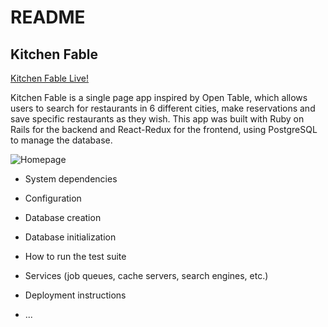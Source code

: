 # README
## Kitchen Fable

[Kitchen Fable Live!](https://kitchenfable.herokuapp.com/)

Kitchen Fable is a single page app inspired by Open Table, which allows users to search for restaurants in 6 different cities, make reservations and save specific restaurants as they wish. This app was built with Ruby on Rails for the backend and React-Redux for the frontend, using PostgreSQL to manage the database.

![Homepage](https://github.com/sophiacheungshc/kitchen_fable/blob/master/app/assets/images/1.jpg)
* System dependencies

* Configuration

* Database creation

* Database initialization

* How to run the test suite

* Services (job queues, cache servers, search engines, etc.)

* Deployment instructions

* ...
